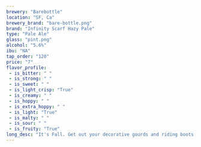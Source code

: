 ```yaml
---
brewery: "Barebottle"
location: "SF, Ca"
brewery_brand: "bare-bottle.png"
brand: "Infinity Scarf Hazy Pale"
type: "Pale Ale"
glass: "pint.png"
alcohol: "5.6%"
ibu: "NA"
tap_order: "120"
price: "7"
flavor_profile:
 - is_bitter: " "
 - is_strong: " "
 - is_sweet: " "
 - is_light_crisp: "True"
 - is_creamy: " "
 - is_hoppy: " "
 - is_extra_hoppy: " "
 - is_light: "True"
 - is_malty: " "
 - is_sour: " "
 - is_fruity: "True"
long_desc: "It's Fall. Get out your decorative gourds and riding boots, then add an Infinity Scarf to complete the set and make even Martha Steward jealous AF. An endless loop of berry, melon, and citrus flavors brought to you by Ekuanot, Azacca, and Pacific Jade hops."
---
```



